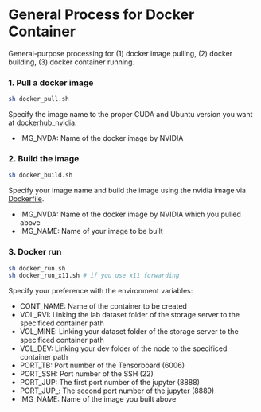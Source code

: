# General Process for Docker Container

General-purpose processing for (1) docker image pulling, (2) docker building, (3) docker container running.

### 1. Pull a docker image

```bash
sh docker_pull.sh
```

Specify the image name to the proper CUDA and Ubuntu version you want at [dockerhub_nvidia](https://hub.docker.com/r/nvidia/cuda/tags).
- IMG_NVDA: Name of the docker image by NVIDIA

### 2. Build the image

```bash
sh docker_build.sh
```

Specify your image name and build the image using the nvidia image via [Dockerfile](./Dockerfile).
- IMG_NVDA: Name of the docker image by NVIDIA which you pulled above
- IMG_NAME: Name of your image to be built

### 3. Docker run

```bash
sh docker_run.sh
sh docker_run_x11.sh # if you use x11 forwarding
```

Specify your preference with the environment variables:
- CONT_NAME: Name of the container to be created
- VOL_RVI: Linking the lab dataset folder of the storage server to the specificed container path
- VOL_MINE: Linking your dataset folder of the storage server to the specificed container path
- VOL_DEV: Linking your dev folder of the node to the specificed container path
- PORT_TB: Port number of the Tensorboard (6006)
- PORT_SSH: Port number of the SSH (22)
- PORT_JUP: The first port number of the jupyter (8888)
- PORT_JUP_: The second port number of the jupyter (8889)
- IMG_NAME: Name of the image you built above

